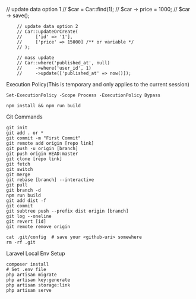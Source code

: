 // update data option 1
        // $car = Car::find(1);
        // $car -> price = 1000;
        // $car -> save();

        // update data option 2
        // Car::updateOrCreate(
        //     ['id' => '1'], 
        //     ['price' => 15000] /** or variable */
        // );

        // mass update
        // Car::where('published_at', null)
        //     ->where('user_id', 1)
        //     ->update(['published_at' => now()]);
        
		
Execution Policy(This is temporary and only applies to the current session)

	Set-ExecutionPolicy -Scope Process -ExecutionPolicy Bypass

	npm install && npm run build
	
Git Commands

	git init
	git add . or *
	git commit -m "First Commit"
	git remote add origin [repo link]
	git push -u origin [branch]
	git push origin HEAD:master
	git clone [repo link]
	git fetch 
	git switch
	git merge
	git rebase [branch] --interactive
	git pull
	git branch -d
	npm run build
	git add dist -f
	git commit
	git subtree push --prefix dist origin [branch]
	git log --oneline
	git revert [id]
	git remote remove origin
	
	cat .git/config  # save your <github-uri> somewhere
	rm -rf .git
	
Laravel Local Env Setup
	
	composer install
	# Set .env file
	php artisan migrate
	php artisan key:generate
	php artisan storage:link
	php artisan serve
	